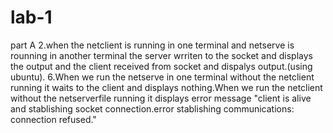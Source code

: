 # lab-1
part A
2.when the netclient is running in one terminal and netserve is rounning in another terminal the server wrriten to the socket and displays the output and the client received from socket and dispalys output.(using ubuntu).
6.When we run the netserve in one terminal without the netclient running it waits to the client and displays nothing.When we run the netclient without the netserverfile running it displays error message "client is alive and stablishing socket connection.error stablishing communications: connection refused." 
